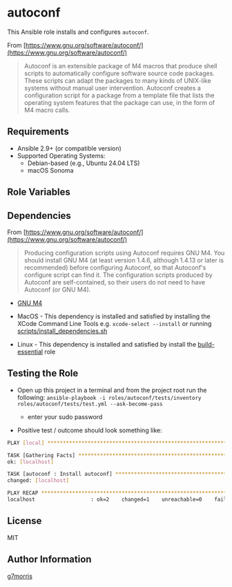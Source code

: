 autoconf
=========

This Ansible role installs and configures `autoconf`.

From [https://www.gnu.org/software/autoconf/](https://www.gnu.org/software/autoconf/)

> Autoconf is an extensible package of M4 macros that produce shell scripts to automatically configure software source code packages. These scripts can adapt the packages to many kinds of UNIX-like systems without manual user intervention. Autoconf creates a configuration script for a package from a template file that lists the operating system features that the package can use, in the form of M4 macro calls.

Requirements
------------

- Ansible 2.9+ (or compatible version)
- Supported Operating Systems:
  - Debian-based (e.g., Ubuntu 24.04 LTS)
  - macOS Sonoma

Role Variables
--------------

Dependencies
------------

From [https://www.gnu.org/software/autoconf/](https://www.gnu.org/software/autoconf/)

> Producing configuration scripts using Autoconf requires GNU M4. You should install GNU M4 (at least version 1.4.6, although 1.4.13 or later is recommended) before configuring Autoconf, so that Autoconf's configure script can find it. The configuration scripts produced by Autoconf are self-contained, so their users do not need to have Autoconf (or GNU M4).

* [GNU M4](https://www.gnu.org/software/m4/m4.html)

* MacOS - This dependency is installed and satisfied by installing the XCode Command Line Tools e.g. `xcode-select --install` or running [scripts/install_dependencies.sh](../../scripts/install_dependencies.sh)
* Linux - This dependency is installed and satisfied by install the [build-essential](../../roles/build-essential) role

Testing the Role
----------------

* Open up this project in a terminal and from the project root run the following: `ansible-playbook -i roles/autoconf/tests/inventory roles/autoconf/tests/test.yml --ask-become-pass`
  * enter your sudo password

* Positive test / outcome should look something like:

```bash
PLAY [local] ******************************************************************

TASK [Gathering Facts] *********************************************************
ok: [localhost]

TASK [autoconf : Install autoconf] *********************************************
changed: [localhost]

PLAY RECAP *********************************************************************
localhost                  : ok=2    changed=1    unreachable=0    failed=0    skipped=0    rescued=0    ignored=0
```

License
-------

MIT

Author Information
------------------

[g7morris](https://github.com/g7morris)
